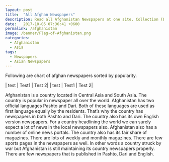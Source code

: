 ```yaml
---
layout: post
title:  "All Afghan Newspapers"
description: Read all Afghanistan Newspapers at one site. Collection (List) of all afghan pashto and english newspaper, magazine and online portal.
date:   2017-10-05 07:36:41 +0600
permalink: /afghanistan
image: /banner/Flag-of-Afghanistan.png
categories:
  - Afghanistan
  - Asia
tags:
  - Newspapers
  - Asian Newspapers
---
```

Following are chart of afghan newspapers sorted by popularity.

| test | Test1 | Test 2|
| test | Test1 | Test 2|

Afghanistan is a country located in Central Asia and South Asia. The country is popular in newspaper all over the world. Afghanistan has two official languages Pashto and Dari. Both of these languages are used as first language equally by the residents. That’s why the country has newspapers in both Pashto and Dari. The country also has its own English version newspapers. For a country headlining the world we can surely expect a lot of news in the local newspapers also. Afghanistan also has a number of online news portals. The country also has its fair share of magazines. There are lots of weekly and monthly magazines. There are few sports pages in the newspapers as well. In other words a country struck by war but Afghanistan is still maintaining its country newspapers properly. There are few newspapers that is published in Pashto, Dari and English.
